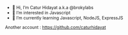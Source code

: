 - 👋 Hi, I’m Catur Hidayat a.k.a @brokylabs
- 👀 I’m interested in Javascript
- 🌱 I’m currently learning Javascript, NodeJS, ExpressJS
<!-- - 💞️ I’m looking to collaborate on ??? -->
<!-- - 📫 How to reach me [catur@windowslive.com] -->
Another account : https://github.com/caturhidayat

<!---
brokylabs/brokylabs is a ✨ special ✨ repository because its `README.md` (this file) appears on your GitHub profile.
You can click the Preview link to take a look at your changes.
--->
